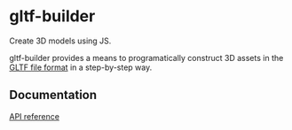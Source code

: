 # gltf-builder

Create 3D models using JS.

gltf-builder provides a means to programatically construct 3D assets in the [GLTF file format](https://github.com/KhronosGroup/glTF/blob/master/README.md) in a step-by-step way.

## Documentation

[API reference](https://dpisani.github.io/gltf-builder/index.html)
